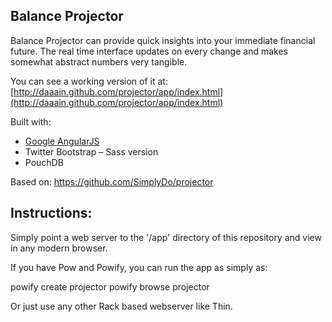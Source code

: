 ## Balance Projector 

Balance Projector can provide quick insights into your immediate financial future. The real time interface updates on every change and makes somewhat abstract numbers very tangible.

You can see a working version of it at: [http://daaain.github.com/projector/app/index.html](http://daaain.github.com/projector/app/index.html)

Built with: 
* [Google AngularJS](http://angularjs.org/)
* Twitter Bootstrap – Sass version
* PouchDB 

Based on: https://github.com/SimplyDo/projector

## Instructions: 

Simply point a web server to the '/app' directory of this repository and view in any modern browser.

If you have Pow and Powify, you can run the app as simply as:

powify create projector
powify browse projector

Or just use any other Rack based webserver like Thin.